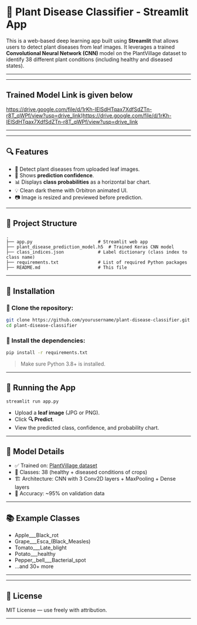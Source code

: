 

# 🌱 Plant Disease Classifier - Streamlit App


This is a web-based deep learning app built using **Streamlit** that allows users to detect plant diseases from leaf images. It leverages a trained **Convolutional Neural Network (CNN)** model on the PlantVillage dataset to identify 38 different plant conditions (including healthy and diseased states).

---
---

## Trained Model Link is given below
https://drive.google.com/file/d/1rKh-IElSdHTqax7XdfSdZTn-r8T_qWPf/view?usp=drive_link)https://drive.google.com/file/d/1rKh-IElSdHTqax7XdfSdZTn-r8T_qWPf/view?usp=drive_link

---
---
## 🔍 Features

* 🌿 Detect plant diseases from uploaded leaf images.
* 🧪 Shows **prediction confidence**.
* 📊 Displays **class probabilities** as a horizontal bar chart.
* 💡 Clean dark theme with Orbitron animated UI.
* 📷 Image is resized and previewed before prediction.

---

## 📁 Project Structure

```
.
├── app.py                         # Streamlit web app
├── plant_disease_prediction_model.h5  # Trained Keras CNN model
├── class_indices.json             # Label dictionary (class index to class name)
├── requirements.txt               # List of required Python packages
├── README.md                      # This file
```

---

## 🔧 Installation

### 🔹 Clone the repository:

```bash
git clone https://github.com/yourusername/plant-disease-classifier.git
cd plant-disease-classifier
```

### 🔹 Install the dependencies:

```bash
pip install -r requirements.txt
```

> Make sure Python 3.8+ is installed.

---

## 🚀 Running the App

```bash
streamlit run app.py
```

* Upload a **leaf image** (JPG or PNG).
* Click **🔍 Predict**.
* View the predicted class, confidence, and probability chart.

---

## 🧠 Model Details

* ✅ Trained on: [PlantVillage dataset](https://www.kaggle.com/datasets/abdallahalidev/plantvillage-dataset)
* 🔢 Classes: 38 (healthy + diseased conditions of crops)
* 🏗️ Architecture: CNN with 3 Conv2D layers + MaxPooling + Dense layers
* 🎯 Accuracy: \~95% on validation data

---

## 📚 Example Classes

* Apple\_\_\_Black\_rot
* Grape\_\_\_Esca\_(Black\_Measles)
* Tomato\_\_\_Late\_blight
* Potato\_\_\_healthy
* Pepper,\_bell\_\_\_Bacterial\_spot
* ...and 30+ more

---


---

## 📜 License

MIT License — use freely with attribution.

---

